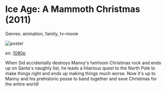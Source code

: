 # Ice Age: A Mammoth Christmas (2011)

Genres: animation, family, tv-movie

![poster](http://image.tmdb.org/t/p/w500/bBKkG54YXVTFCKeZ4a5pmRubTQg.jpg)

en:
  [1080p](magnet:?xt=urn:btih:CFACC3A249F0C1FB2CEA4E97984ED6EB057D3707&tr=udp://glotorrents.pw:6969/announce&tr=udp://tracker.opentrackr.org:1337/announce&tr=udp://torrent.gresille.org:80/announce&tr=udp://tracker.openbittorrent.com:80&tr=udp://tracker.coppersurfer.tk:6969&tr=udp://tracker.leechers-paradise.org:6969&tr=udp://p4p.arenabg.ch:1337&tr=udp://tracker.internetwarriors.net:1337)
  


When Sid accidentally destroys Manny's heirloom Christmas rock and ends up on Santa's naughty list, he leads a hilarious quest to the North Pole to make things right and ends up making things much worse. Now it's up to Manny and his prehistoric posse to band together and save Christmas for the entire world!